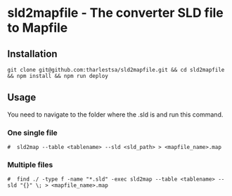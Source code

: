 # sld2mapfile - The converter SLD file to Mapfile

## Installation

```
git clone git@github.com:tharlestsa/sld2mapfile.git && cd sld2mapfile && npm install && npm run deploy
```
## Usage

You need to navigate to the folder where the .sld is and run this command.

### One single file
```
#  sld2map --table <tablename> --sld <sld_path> > <mapfile_name>.map
```

### Multiple files

```
#  find ./ -type f -name "*.sld" -exec sld2map --table <tablename> --sld "{}" \; > <mapfile_name>.map
```

